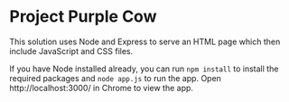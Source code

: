 # Project Purple Cow

This solution uses Node and Express to serve
an HTML page which then include JavaScript and
CSS files.

If you have Node installed already, you can run
`npm install` to install the required packages and 
`node app.js` to run the app. Open http://localhost:3000/ in
Chrome to view the app.

